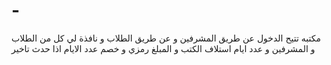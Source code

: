 # -
مكتبه تتيح الدخول عن طريق المشرفين و عن طريق الطلاب و نافذة لي كل من الطلاب و المشرفين و عدد ايام استلاف الكتب و المبلغ رمزي و خصم عدد الايام اذا حدث تاخير
